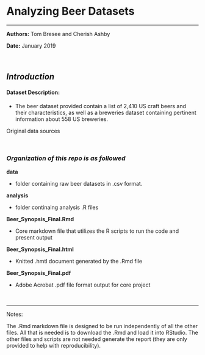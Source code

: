 
# Analyzing Beer Datasets

<hr>

**Authors:**   Tom Bresee and Cherish Ashby

**Date:**  January 2019


<br>


## *Introduction*  

#### Dataset Description:

 -  The beer dataset provided contain a list of 2,410 US craft beers and their characteristics, as well as a breweries dataset containing pertinent information about 558 US breweries.  



 Original data sources


<br>



### *Organization of this repo is as followed* 


 **data** 
-  folder containing raw beer datasets in .csv format.  

 **analysis**  
-  folder continaing analysis .R files  
 
 **Beer_Synopsis_Final.Rmd**  
-  Core markdown file that utilizes the R scripts to run the code and present output  

 **Beer_Synopsis_Final.html**  
-  Knitted .hmtl document generated by the .Rmd file  

 **Beer_Synopsis_Final.pdf**  
-  Adobe Acrobat .pdf file format output for core project     



<br>
<hr>

Notes:  

The .Rmd markdown file is designed to be run independently of all the other files. All that is needed is to download the .Rmd and load it into RStudio. 
The other files and scripts are not needed generate the report (they are only provided to help with reproducibility).

